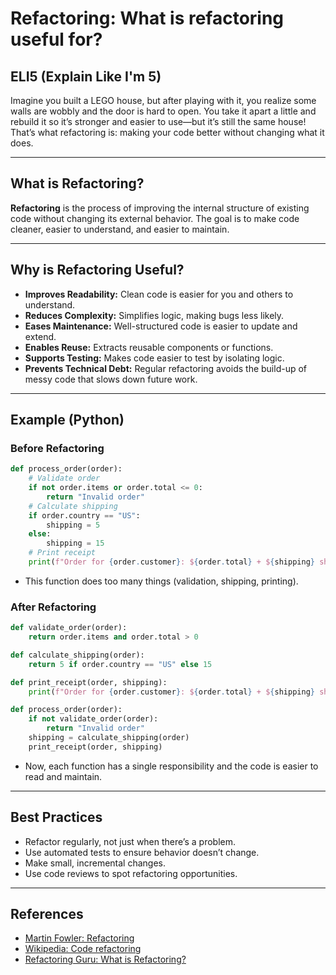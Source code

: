 # Refactoring: What is refactoring useful for?

## ELI5 (Explain Like I'm 5)
Imagine you built a LEGO house, but after playing with it, you realize some walls are wobbly and the door is hard to open. You take it apart a little and rebuild it so it’s stronger and easier to use—but it’s still the same house! That’s what refactoring is: making your code better without changing what it does.

---

## What is Refactoring?
**Refactoring** is the process of improving the internal structure of existing code without changing its external behavior. The goal is to make code cleaner, easier to understand, and easier to maintain.

---

## Why is Refactoring Useful?
- **Improves Readability:** Clean code is easier for you and others to understand.
- **Reduces Complexity:** Simplifies logic, making bugs less likely.
- **Eases Maintenance:** Well-structured code is easier to update and extend.
- **Enables Reuse:** Extracts reusable components or functions.
- **Supports Testing:** Makes code easier to test by isolating logic.
- **Prevents Technical Debt:** Regular refactoring avoids the build-up of messy code that slows down future work.

---

## Example (Python)
### Before Refactoring
```python
def process_order(order):
    # Validate order
    if not order.items or order.total <= 0:
        return "Invalid order"
    # Calculate shipping
    if order.country == "US":
        shipping = 5
    else:
        shipping = 15
    # Print receipt
    print(f"Order for {order.customer}: ${order.total} + ${shipping} shipping")
```
- This function does too many things (validation, shipping, printing).

### After Refactoring
```python
def validate_order(order):
    return order.items and order.total > 0

def calculate_shipping(order):
    return 5 if order.country == "US" else 15

def print_receipt(order, shipping):
    print(f"Order for {order.customer}: ${order.total} + ${shipping} shipping")

def process_order(order):
    if not validate_order(order):
        return "Invalid order"
    shipping = calculate_shipping(order)
    print_receipt(order, shipping)
```
- Now, each function has a single responsibility and the code is easier to read and maintain.

---

## Best Practices
- Refactor regularly, not just when there’s a problem.
- Use automated tests to ensure behavior doesn’t change.
- Make small, incremental changes.
- Use code reviews to spot refactoring opportunities.

---

## References
- [Martin Fowler: Refactoring](https://martinfowler.com/books/refactoring.html)
- [Wikipedia: Code refactoring](https://en.wikipedia.org/wiki/Code_refactoring)
- [Refactoring Guru: What is Refactoring?](https://refactoring.guru/refactoring) 